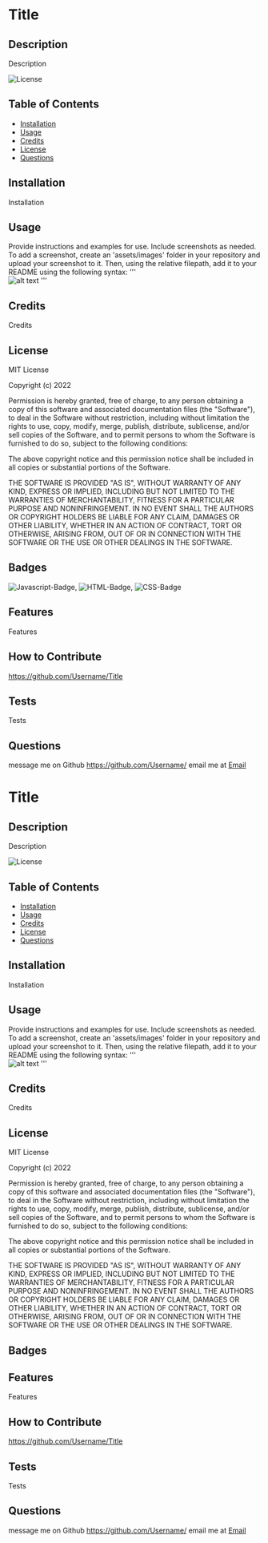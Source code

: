 # Title

## Description
 Description

 ![License](https://img.shields.io/badge/license-MIT-lightgrey)
             
## Table of Contents
          
 - [Installation](#installation)
 - [Usage](#usage)
 - [Credits](#credits)
 - [License](#license)
 - [Questions](#quesions)
      
## Installation
 Installation 
      
## Usage
 Provide instructions and examples for use. Include screenshots as needed.
 To add a screenshot, create an 'assets/images' folder in your repository and upload your screenshot to it. Then, using the relative filepath, add it to your README using the following syntax:
        '''       
        ![alt text](assets/images/screenshot.png)
        '''    

## Credits
 Credits
      
## License
 MIT License

Copyright (c) 2022
    
Permission is hereby granted, free of charge, to any person obtaining a copy
of this software and associated documentation files (the "Software"), to deal
in the Software without restriction, including without limitation the rights
to use, copy, modify, merge, publish, distribute, sublicense, and/or sell
copies of the Software, and to permit persons to whom the Software is
furnished to do so, subject to the following conditions:
   
The above copyright notice and this permission notice shall be included in all
copies or substantial portions of the Software.
    
THE SOFTWARE IS PROVIDED "AS IS", WITHOUT WARRANTY OF ANY KIND, EXPRESS OR
IMPLIED, INCLUDING BUT NOT LIMITED TO THE WARRANTIES OF MERCHANTABILITY,
FITNESS FOR A PARTICULAR PURPOSE AND NONINFRINGEMENT. IN NO EVENT SHALL THE
AUTHORS OR COPYRIGHT HOLDERS BE LIABLE FOR ANY CLAIM, DAMAGES OR OTHER
LIABILITY, WHETHER IN AN ACTION OF CONTRACT, TORT OR OTHERWISE, ARISING FROM,
OUT OF OR IN CONNECTION WITH THE SOFTWARE OR THE USE OR OTHER DEALINGS IN THE
SOFTWARE.
            
## Badges

![Javascript-Badge](https://img.shields.io/badge/Code-Javascript-yellow),
![HTML-Badge](https://img.shields.io/badge/Code-HTML-%23DA391E),
![CSS-Badge](https://img.shields.io/badge/Code-CSS-blue)


      
## Features
 Features
 
## How to Contribute
 https://github.com/Username/Title
      
## Tests
 Tests     
      
 ## Questions
 message me on Github https://github.com/Username/
 email me at [Email](mailto:Email)
 
 # Title

## Description
 Description

 ![License](https://img.shields.io/badge/license-MIT-lightgrey)
             
## Table of Contents
          
 - [Installation](#installation)
 - [Usage](#usage)
 - [Credits](#credits)
 - [License](#license)
 - [Questions](#quesions)
      
## Installation
 Installation 
      
## Usage
 Provide instructions and examples for use. Include screenshots as needed.
 To add a screenshot, create an 'assets/images' folder in your repository and upload your screenshot to it. Then, using the relative filepath, add it to your README using the following syntax:
        '''       
        ![alt text](assets/images/screenshot.png)
        '''    

## Credits
 Credits
      
## License
 MIT License

Copyright (c) 2022
    
Permission is hereby granted, free of charge, to any person obtaining a copy
of this software and associated documentation files (the "Software"), to deal
in the Software without restriction, including without limitation the rights
to use, copy, modify, merge, publish, distribute, sublicense, and/or sell
copies of the Software, and to permit persons to whom the Software is
furnished to do so, subject to the following conditions:
   
The above copyright notice and this permission notice shall be included in all
copies or substantial portions of the Software.
    
THE SOFTWARE IS PROVIDED "AS IS", WITHOUT WARRANTY OF ANY KIND, EXPRESS OR
IMPLIED, INCLUDING BUT NOT LIMITED TO THE WARRANTIES OF MERCHANTABILITY,
FITNESS FOR A PARTICULAR PURPOSE AND NONINFRINGEMENT. IN NO EVENT SHALL THE
AUTHORS OR COPYRIGHT HOLDERS BE LIABLE FOR ANY CLAIM, DAMAGES OR OTHER
LIABILITY, WHETHER IN AN ACTION OF CONTRACT, TORT OR OTHERWISE, ARISING FROM,
OUT OF OR IN CONNECTION WITH THE SOFTWARE OR THE USE OR OTHER DEALINGS IN THE
SOFTWARE.
            
## Badges



      
## Features
 Features
 
## How to Contribute
 https://github.com/Username/Title
      
## Tests
 Tests     
      
 ## Questions
 message me on Github https://github.com/Username/
 email me at [Email](mailto:Email)
 
 